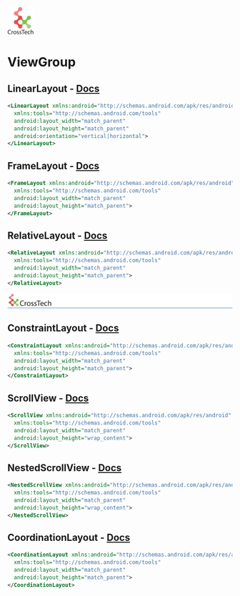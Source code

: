 ![CorssTech](../../../assets/ic-cross-tech.png "CrossTech")

# ViewGroup

## LinearLayout - [Docs](https://developer.android.com/reference/kotlin/android/widget/LinearLayout)

``` XML
<LinearLayout xmlns:android="http://schemas.android.com/apk/res/android"
  xmlns:tools="http://schemas.android.com/tools"
  android:layout_width="match_parent"
  android:layout_height="match_parent"
  android:orientation="vertical|horizontal">
</LinearLayout>
```

## FrameLayout - [Docs](https://developer.android.com/reference/kotlin/android/widget/FrameLayout)

``` XML
<FrameLayout xmlns:android="http://schemas.android.com/apk/res/android"
  xmlns:tools="http://schemas.android.com/tools"
  android:layout_width="match_parent"
  android:layout_height="match_parent">
</FrameLayout>
```

## RelativeLayout - [Docs](https://developer.android.com/reference/kotlin/android/widget/RelativeLayout)

``` XML
<RelativeLayout xmlns:android="http://schemas.android.com/apk/res/android"
  xmlns:tools="http://schemas.android.com/tools"
  android:layout_width="match_parent"
  android:layout_height="match_parent">
</RelativeLayout>
```

<P style="page-break-before: always">

![CorssTech](../../../assets/cross-tech-logo.png "CrossTech")

## ConstraintLayout - [Docs](https://developer.android.com/reference/kotlin/android/widget/ConstraintLayout)

``` XML
<ConstraintLayout xmlns:android="http://schemas.android.com/apk/res/android" 
  xmlns:tools="http://schemas.android.com/tools"
  android:layout_width="match_parent"
  android:layout_height="match_parent">
</ConstraintLayout>
```

## ScrollView - [Docs](https://developer.android.com/reference/kotlin/android/widget/ScrollView)

``` XML
<ScrollView xmlns:android="http://schemas.android.com/apk/res/android"
  xmlns:tools="http://schemas.android.com/tools"
  android:layout_width="match_parent"
  android:layout_height="wrap_content">
</ScrollView>
```

## NestedScrollView - [Docs](https://developer.android.com/reference/android/support/v4/widget/NestedScrollView)

``` XML
<NestedScrollView xmlns:android="http://schemas.android.com/apk/res/android"
  xmlns:tools="http://schemas.android.com/tools"
  android:layout_width="match_parent"
  android:layout_height="wrap_content">
</NestedScrollView>
```

## CoordinationLayout - [Docs](https://developer.android.com/reference/android/support/design/widget/CoordinatorLayout)


``` XML
<CoordinationLayout xmlns:android="http://schemas.android.com/apk/res/android"
  xmlns:tools="http://schemas.android.com/tools"
  android:layout_width="match_parent"
  android:layout_height="match_parent">
</CoordinationLayout>
```
